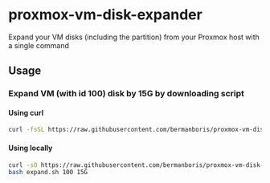 # proxmox-vm-disk-expander
Expand your VM disks (including the partition) from your Proxmox host with a single command

## Usage

### Expand VM (with id 100) disk by 15G by downloading script

#### Using curl 
```bash
curl -fsSL https://raw.githubusercontent.com/bermanboris/proxmox-vm-disk-expander/main/expand.sh | bash -s -- 100 5G
```


#### Using locally
```bash
curl -sO https://raw.githubusercontent.com/bermanboris/proxmox-vm-disk-expander/main/expand.sh
bash expand.sh 100 15G
```

